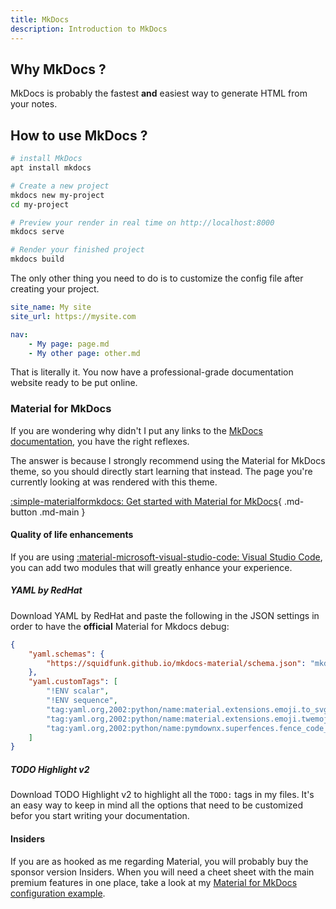 ```yaml
---
title: MkDocs
description: Introduction to MkDocs
---
```


## Why MkDocs ?

MkDocs is probably the fastest **and** easiest way to generate HTML from your notes. 

## How to use MkDocs ?

```bash title="How to get a render in seconds"
# install MkDocs
apt install mkdocs

# Create a new project
mkdocs new my-project
cd my-project

# Preview your render in real time on http://localhost:8000
mkdocs serve

# Render your finished project
mkdocs build
```

The only other thing you need to do is to customize the config file after creating your project.

```yml title="mkdocs.yml" linenums="1"
site_name: My site
site_url: https://mysite.com

nav:
    - My page: page.md
    - My other page: other.md
```

That is literally it. You now have a professional-grade documentation website ready to be put online. 

### Material for MkDocs

If you are wondering why didn't I put any links to the [MkDocs documentation](https://www.mkdocs.org/getting-started/), you have the right reflexes. 

The answer is because I strongly recommend using the Material for MkDocs theme, so you should directly start learning that instead.
The page you're currently looking at was rendered with this theme. 

[:simple-materialformkdocs: Get started with Material for MkDocs](https://squidfunk.github.io/mkdocs-material/){ .md-button .md-main }

#### Quality of life enhancements

If you are using [:material-microsoft-visual-studio-code: Visual Studio Code](https://code.visualstudio.com/), you can add two modules that will greatly enhance your experience.

##### YAML by RedHat

Download YAML by RedHat and paste the following in the JSON settings in order to have the **official** Material for Mkdocs debug:

```json
{
    "yaml.schemas": {
        "https://squidfunk.github.io/mkdocs-material/schema.json": "mkdocs.yml"
    },
    "yaml.customTags": [ 
        "!ENV scalar",
        "!ENV sequence",
        "tag:yaml.org,2002:python/name:material.extensions.emoji.to_svg",
        "tag:yaml.org,2002:python/name:material.extensions.emoji.twemoji",
        "tag:yaml.org,2002:python/name:pymdownx.superfences.fence_code_format"
    ]
}
```

##### TODO Highlight v2

Download TODO Highlight v2 to highlight all the `TODO:` tags in my files. It's an easy way to keep in mind all the options that need to be customized befor you start writing your documentation.

#### Insiders

If you are as hooked as me regarding Material, you will probably buy the sponsor version Insiders. 
When you will need a cheet sheet with the main premium features in one place, take a look at my [Material for MkDocs configuration example](https://flaghunter01.github.io/mkdocs-yml/en/guide/useage.html).
